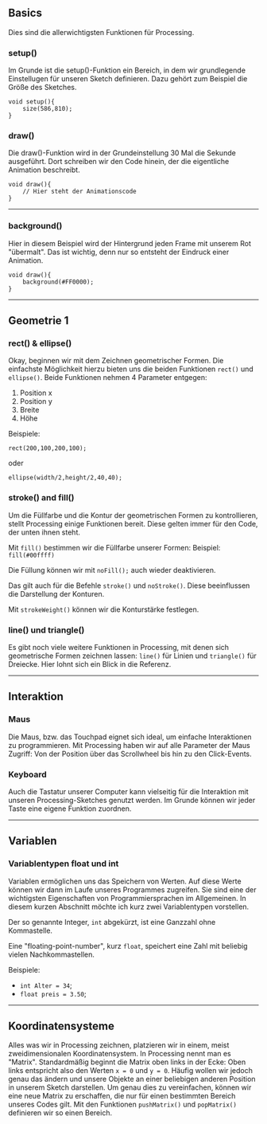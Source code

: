## Basics

Dies sind die allerwichtigsten Funktionen für Processing.

### setup()

Im Grunde ist die setup()-Funktion ein Bereich, in dem wir grundlegende Einstellugen für unseren Sketch definieren. Dazu gehört zum Beispiel die Größe des Sketches.

```
void setup(){
    size(586,810);
}
```

### draw()

Die draw()-Funktion wird in der Grundeinstellung 30 Mal die Sekunde ausgeführt. Dort schreiben wir den Code hinein, der die eigentliche Animation beschreibt.

```
void draw(){
    // Hier steht der Animationscode
}
```

---

### background()

Hier in diesem Beispiel wird der Hintergrund jeden Frame mit unserem Rot "übermalt". Das ist wichtig, denn nur so entsteht der Eindruck einer Animation.

```
void draw(){
    background(#FF0000);
}
```

---

## Geometrie 1

### rect() & ellipse()

Okay, beginnen wir mit dem Zeichnen geometrischer Formen. Die einfachste Möglichkeit hierzu bieten uns die beiden Funktionen `rect()` und `ellipse()`. Beide Funktionen nehmen 4 Parameter entgegen:

1. Position x
2. Position y
3. Breite
4. Höhe

Beispiele:

```
rect(200,100,200,100);
```

oder

```
ellipse(width/2,height/2,40,40);
```

### stroke() and fill()

Um die Füllfarbe und die Kontur der geometrischen Formen zu kontrollieren, stellt Processing einige Funktionen bereit. Diese gelten immer für den Code, der unten ihnen steht.

Mit `fill()` bestimmen wir die Füllfarbe unserer Formen:
Beispiel: `fill(#00ffff)`

Die Füllung können wir mit `noFill();` auch wieder deaktivieren.

Das gilt auch für die Befehle `stroke()` und `noStroke()`. Diese beeinflussen die Darstellung der Konturen.

Mit `strokeWeight()` können wir die Konturstärke festlegen.

### line() und triangle()

Es gibt noch viele weitere Funktionen in Processing, mit denen sich geometrische Formen zeichnen lassen: `line()` für Linien und `triangle()` für Dreiecke. Hier lohnt sich ein Blick in die Referenz.

---

## Interaktion

### Maus

Die Maus, bzw. das Touchpad eignet sich ideal, um einfache Interaktionen zu programmieren. Mit Processing haben wir auf alle Parameter der Maus Zugriff: Von der Position über das Scrollwheel bis hin zu den Click-Events.

### Keyboard

Auch die Tastatur unserer Computer kann vielseitig für die Interaktion mit unseren Processing-Sketches genutzt werden. Im Grunde können wir jeder Taste eine eigene Funktion zuordnen.

---

## Variablen

### Variablentypen float und int

Variablen ermöglichen uns das Speichern von Werten. Auf diese Werte können wir dann im Laufe unseres Programmes zugreifen. Sie sind eine der wichtigsten Eigenschaften von Programmiersprachen im Allgemeinen. In diesem kurzen Abschnitt möchte ich kurz zwei Variablentypen vorstellen.

Der so genannte Integer, `int` abgekürzt, ist eine Ganzzahl ohne Kommastelle.

Eine "floating-point-number", kurz `float`, speichert eine Zahl mit beliebig vielen Nachkommastellen.

Beispiele:

- `int Alter = 34`;
- `float preis = 3.50`;

---

## Koordinatensysteme

Alles was wir in Processing zeichnen, platzieren wir in einem, meist zweidimensionalen Koordinatensystem. In Processing nennt man es "Matrix". Standardmäßig beginnt die Matrix oben links in der Ecke: Oben links entspricht also den Werten `x = 0` und `y = 0`. Häufig wollen wir jedoch genau das ändern und unsere Objekte an einer beliebigen anderen Position in unserem Sketch darstellen. Um genau dies zu vereinfachen, können wir eine neue Matrix zu erschaffen, die nur für einen bestimmten Bereich unseres Codes gilt. Mit den Funktionen `pushMatrix()` und `popMatrix()` definieren wir so einen Bereich.
